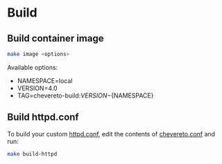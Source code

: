 # Build

## Build container image

```sh
make image <options>
```

Available options:

* NAMESPACE=local
* VERSION=4.0
* TAG=chevereto-build:${VERSION}-${NAMESPACE}

## Build httpd.conf

To build your custom [httpd.conf](../httpd/httpd.conf), edit the contents of [chevereto.conf](../httpd/chevereto.conf) and run:

```sh
make build-httpd
```
